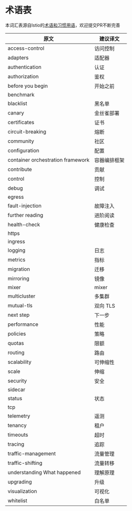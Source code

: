 # 术语表

本词汇表源自Istio的[术语和习惯用语](https://istio.io/zh/about/contribute/terms/)，欢迎提交PR不断完善

原文|建议译文
---|---
access-control|访问控制
adapters|适配器
authentication|认证
authorization|鉴权
before you begin|开始之前
benchmark|
blacklist|黑名单
canary|金丝雀部署
certificates|证书
circuit-breaking|熔断
community|社区
configuration|配置
container orchestration framework|容器编排框架
contribute|贡献
control|控制
debug|调试
egress|
fault-injection|故障注入
further reading|进阶阅读
health-check|健康检查
https|
ingress|
logging|日志
metrics|指标
migration|迁移
mirroring|镜像
mixer|mixer
multicluster|多集群
mutual-tls|双向 TLS
next step|下一步
performance|性能
policies|策略
quotas|限额
routing|路由
scalability|可伸缩性
scale|伸缩
security|安全
sidecar|
status|状态
tcp|
telemetry|遥测
tenancy|租户
timeouts|超时
tracing|追踪
traffic-management|流量管理
traffic-shifting|流量转移
understanding What happened|理解原理
upgrading|升级
visualization|可视化
whitelist|白名单
